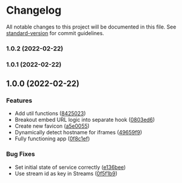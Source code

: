 # Changelog

All notable changes to this project will be documented in this file. See [standard-version](https://github.com/conventional-changelog/standard-version) for commit guidelines.

### 1.0.2 (2022-02-22)

### 1.0.1 (2022-02-22)

## 1.0.0 (2022-02-22)


### Features

* Add util functions ([8425023](https://github.com/KasimAhmic/PowerViewer/commit/8425023d529ae597916edffaaec0a60454edc2dc))
* Breakout embed URL logic into separate hook ([0803ed6](https://github.com/KasimAhmic/PowerViewer/commit/0803ed6f66ae3efcd360f619f4ab2fce660b0439))
* Create new favicon ([a5e0055](https://github.com/KasimAhmic/PowerViewer/commit/a5e0055783e7fea3e5b9223e27357486001bec31))
* Dynamically detect hostname for iframes ([49659f9](https://github.com/KasimAhmic/PowerViewer/commit/49659f9002e0b285eba26f339729a5f9d652ed6e))
* Fully functioning app ([0f8c1ef](https://github.com/KasimAhmic/PowerViewer/commit/0f8c1ef0d4443082a1108e801876bec67406578f))


### Bug Fixes

* Set initial state of service correctly ([e136bee](https://github.com/KasimAhmic/PowerViewer/commit/e136bee3087027e0e078872c445f8322b4f3143d))
* Use stream id as key in Streams ([0f5f1b9](https://github.com/KasimAhmic/PowerViewer/commit/0f5f1b9f431977182758801216013ed4754a4c7f))
